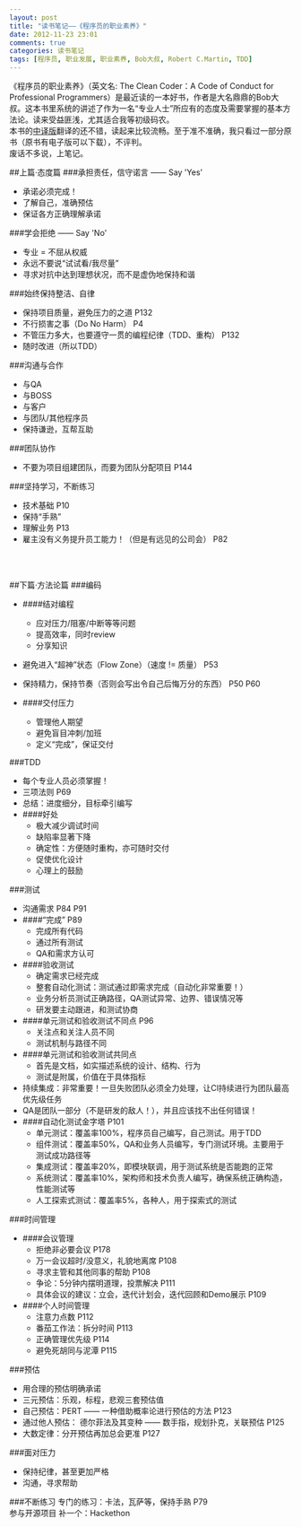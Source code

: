 ```yaml
---
layout: post
title: "读书笔记——《程序员的职业素养》"
date: 2012-11-23 23:01
comments: true
categories: 读书笔记
tags: [程序员, 职业发展, 职业素养, Bob大叔, Robert C.Martin, TDD]
---
```

《程序员的职业素养》（英文名: The Clean Coder：A Code of Conduct for Professional Programmers）是最近读的一本好书，作者是大名鼎鼎的Bob大叔。这本书里系统的讲述了作为一名“专业人士”所应有的态度及需要掌握的基本方法论。读来受益匪浅，尤其适合我等初级码农。  
本书的[中译版](http://book.douban.com/subject/11614538/)翻译的还不错，读起来比较流畅。至于准不准确，我只看过一部分原书（原书有电子版可以下载），不评判。  
废话不多说，上笔记。
<!-- more -->
##上篇·态度篇
###承担责任，信守诺言 —— Say 'Yes'
* 承诺必须完成！  
* 了解自己，准确预估  
* 保证各方正确理解承诺  

###学会拒绝 —— Say 'No'
* 专业 = 不屈从权威  
* 永远不要说“试试看/我尽量”  
* 寻求对抗中达到理想状况，而不是虚伪地保持和谐  

###始终保持整洁、自律
* 保持项目质量，避免压力的之道 P132
* 不行损害之事（Do No Harm） P4  
* 不管压力多大，也要遵守一贯的编程纪律（TDD、重构） P132
* 随时改进（所以TDD）  

###沟通与合作
* 与QA  
* 与BOSS  
* 与客户  
* 与团队/其他程序员  
* 保持谦逊，互帮互助

###团队协作
* 不要为项目组建团队，而要为团队分配项目 P144  

###坚持学习，不断练习
* 技术基础 P10  
* 保持“手熟”  
* 理解业务 P13  
* 雇主没有义务提升员工能力！（但是有远见的公司会） P82  

<br>
<br>

##下篇·方法论篇
###编码
* ####结对编程
	* 应对压力/阻塞/中断等等问题  
	* 提高效率，同时review  
	* 分享知识  

* 避免进入“超神”状态（Flow Zone）（速度 != 质量） P53  
* 保持精力，保持节奏（否则会写出令自己后悔万分的东西） P50 P60  
* ####交付压力
	* 管理他人期望  
	* 避免盲目冲刺/加班  
	* 定义“完成”，保证交付  

###TDD
* 每个专业人员必须掌握！  
* 三项法则 P69  
* 总结：进度细分，目标牵引编写  
* ####好处
	* 极大减少调试时间  
	* 缺陷率显著下降  
	* 确定性：方便随时重构，亦可随时交付  
	* 促使优化设计  
	* 心理上的鼓励  

###测试
* 沟通需求 P84 P91
* ####“完成” P89
	* 完成所有代码
	* 通过所有测试
	* QA和需求方认可  
* ####验收测试
	* 确定需求已经完成
	* 整套自动化测试：测试通过即需求完成（自动化非常重要！）  
	* 业务分析员测试正确路径，QA测试异常、边界、错误情况等  
	* 研发要主动跟进，和测试协商  
* ####单元测试和验收测试不同点 P96
	* 关注点和关注人员不同  
	* 测试机制与路径不同
* ####单元测试和验收测试共同点
	* 首先是文档，如实描述系统的设计、结构、行为
	* 测试是附属，价值在于具体指标
* 持续集成：非常重要！一旦失败团队必须全力处理，让CI持续进行为团队最高优先级任务  
* QA是团队一部分（不是研发的敌人！），并且应该找不出任何错误！
* ####自动化测试金字塔 P101
	* 单元测试：覆盖率100%，程序员自己编写，自己测试。用于TDD
	* 组件测试：覆盖率50%，QA和业务人员编写，专门测试环境。主要用于测试成功路径等
	* 集成测试：覆盖率20%，即模块联调，用于测试系统是否能跑的正常
	* 系统测试：覆盖率10%，架构师和技术负责人编写，确保系统正确构造，性能测试等
	* 人工探索式测试：覆盖率5%，各种人，用于探索式的测试

###时间管理
* ####会议管理
	* 拒绝非必要会议 P178  
	* 万一会议超时/没意义，礼貌地离席 P108  
	* 寻求主管和其他同事的帮助 P108  
	* 争论：5分钟内摆明道理，投票解决 P111  
	* 具体会议的建议：立会，迭代计划会，迭代回顾和Demo展示 P109  
* ####个人时间管理
	* 注意力点数 P112  
	* 番茄工作法：拆分时间 P113
	* 正确管理优先级 P114
	* 避免死胡同与泥潭 P115  

###预估
* 用合理的预估明确承诺  
* 三元预估：乐观，标程，悲观三套预估值  
* 自己预估：PERT —— 一种借助概率论进行预估的方法 P123  
* 通过他人预估： 德尔菲法及其变种 —— 数手指，规划扑克，关联预估 P125
* 大数定律：分开预估再加总会更准  P127

###面对压力
* 保持纪律，甚至更加严格  
* 沟通，寻求帮助  

###不断练习
专门的练习：卡法，瓦萨等，保持手熟 P79  
参与开源项目
补一个：Hackethon  
